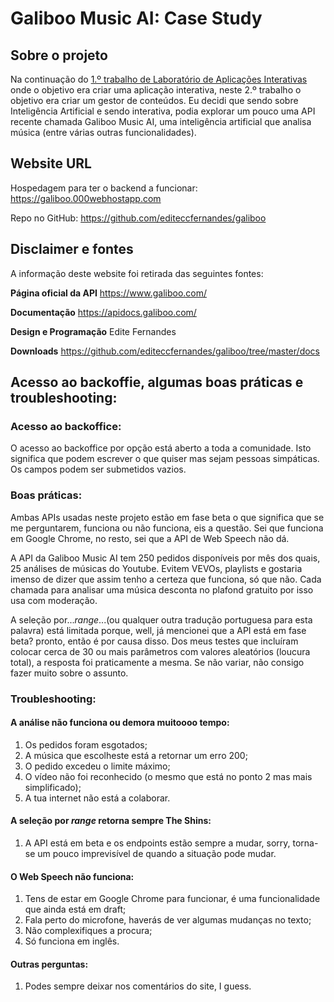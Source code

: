 
Galiboo Music AI: Case Study
===================


## Sobre o projeto

Na continuação do [1.º trabalho de Laboratório de Aplicações Interativas](https://github.com/editeccfernandes/i-am-ai) onde o objetivo era criar uma aplicação interativa, neste 2.º trabalho o objetivo era criar um gestor de conteúdos. Eu decidi que sendo sobre Inteligência Artificial e sendo interativa, podia explorar um pouco uma API recente chamada Galiboo Music AI, uma inteligência artificial que analisa música (entre várias outras funcionalidades).

## Website URL

Hospedagem para ter o backend a funcionar:
https://galiboo.000webhostapp.com

Repo no GitHub:
https://github.com/editeccfernandes/galiboo

## Disclaimer e fontes

A informação deste website foi retirada das seguintes fontes: 

**Página oficial da API** 
https://www.galiboo.com/

**Documentação** 
https://apidocs.galiboo.com/

**Design e Programação** 
Edite Fernandes

**Downloads** 
https://github.com/editeccfernandes/galiboo/tree/master/docs

## Acesso ao backoffie, algumas boas práticas e troubleshooting:

### Acesso ao backoffice:
O acesso ao backoffice por opção está aberto a toda a comunidade. Isto significa que podem escrever o que quiser mas sejam pessoas simpáticas.
Os campos podem ser submetidos vazios.

### Boas práticas:
Ambas APIs usadas neste projeto estão em fase beta o que significa que se me perguntarem, funciona ou não funciona, eis a questão. Sei que funciona em Google Chrome, no resto, sei que a API de Web Speech não dá. 

A API da Galiboo Music AI  tem 250 pedidos disponíveis por mês dos quais, 25 análises de músicas do Youtube. Evitem VEVOs, playlists e gostaria imenso de dizer que assim tenho a certeza que funciona, só que não. Cada chamada para analisar uma música desconta no plafond gratuito por isso usa com moderação.

A seleção por...*range*...(ou qualquer outra tradução portuguesa para esta palavra) está limitada porque, well, já mencionei que a API está em fase beta? pronto, então é por causa disso. Dos meus testes que incluíram colocar cerca de 30 ou mais parâmetros com valores aleatórios (loucura total), a resposta foi praticamente a mesma. Se não variar, não consigo fazer muito sobre o assunto.

### Troubleshooting:

#### A análise não funciona ou demora muitoooo tempo:
1. Os pedidos foram esgotados;
2. A música que escolheste está a retornar um erro 200;
3. O pedido excedeu o limite máximo;
4. O vídeo não foi reconhecido (o mesmo que está no ponto 2 mas mais simplificado); 
5. A tua internet não está a colaborar.

#### A seleção por *range* retorna sempre The Shins:
1. A API está em beta e os endpoints estão  sempre a mudar, sorry, torna-se um pouco imprevisível de quando a situação pode mudar.

#### O Web Speech não funciona:
1. Tens de estar em Google Chrome para funcionar, é uma funcionalidade que ainda está em draft;
2. Fala perto do microfone, haverás de ver algumas mudanças no texto;
3.  Não complexifiques a procura;
4. Só funciona em inglês.


#### Outras perguntas:

 1. Podes sempre deixar nos comentários do site, I guess.
